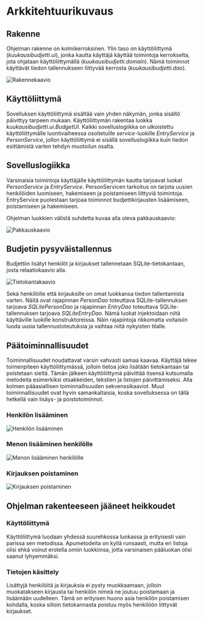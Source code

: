 # Arkkitehtuurikuvaus
## Rakenne
Ohjelman rakenne on kolmikerroksinen. Ylin taso on käyttöliittymä (_kuukausibudjetti.ui_), jonka kautta käyttäjä käyttää toimintoja kerrokselta, jota ohjataan käyttöliittymällä (_kuukausibudjetti.domain_). Nämä toiminnot käyttävät tiedon tallennukseen liittyvää kerrosta (_kuukausibudjetti.dao_).

![Rakennekaavio](./rakennekaavio.png "Rakennekaavio")

## Käyttöliittymä
Sovelluksen käyttöliittymä sisältää vain yhden näkymän, jonka sisältö päivittyy tarpeen mukaan. Käyttöliittymän rakentaa luokka _kuukausibudjetti.ui.BudgetUI_. Kaikki sovelluslogiikka on ulkoistettu käyttöliittymälle luontivaiheessa osoitetuille _service_-luokille _EntryService_ ja _PersonService_, jollon käyttöliittymä ei sisällä sovelluslogiikka kuin tiedon esittämistä varten tehdyn muotoilun osalta.

## Sovelluslogiikka
Varsinaisia toimintoja käyttäjälle käyttöliittymän kautta tarjoavat luokat _PersonService_ ja _EntryService_. PersonServicen tarkoitus on tarjota uusien henkilöiden luomiseen, hakemiseen ja poistamiseen liittyviä toimintoja. EntryService puolestaan tarjoaa toiminnot budjettikirjausten lisäämiseen, poistamiseen ja hakemiseen.

Ohjelman luokkien välistä suhdetta kuvaa alla oleva pakkauskaavio:

![Pakkauskaavio](./pakkauskaavio.png "Pakkauskaavio")

## Budjetin pysyväistallennus
Budjettiin lisätyt henkilöt ja kirjaukset tallennetaan SQLite-tietokantaan, josta relaatiokaavio alla.

![Tietokantakaavio](./tietokantakaavio.png "Tietokantakaavio")

Sekä henkilöille että kirjauksille on omat luokkansa tiedon tallentamista varten. Näitä ovat rajapinnan _PersonDao_ toteuttava SQLite-tallennuksen tarjoava _SQLitePersonDao_ ja rajapinnan _EntryDao_ toteuttava SQLite-tallennuksen tarjoava _SQLiteEntryDao_. Nämä luokat injektoidaan niitä käyttäville luokille konstruktoreissa. Näin rajapintoja rikkomatta voitaisiin luoda uusia tallennustoteutuksia ja vaihtaa niitä nykyisten tilalle.

## Päätoiminnallisuudet
Toiminnallisuudet noudattavat varsin vahvasti samaa kaavaa. Käyttäjä tekee toimenpiteen käyttöliittymässä, jolloin tietoa joko lisätään tietokantaan tai poistetaan sieltä. Tämän jälkeen käyttöliittymä päivittää itsensä kutsumalla metodeita esimerkiksi otsakkeiden, tekstien ja listojen päivittämiseksi. Alla kolmen pääasiallisen toiminnallisuuden sekvenssikaaviot. Muut toiminnallisuudet ovat hyvin samankaltaisia, koska sovelluksessa on tällä hetkellä vain lisäys- ja poistotoiminnot.
### Henkilön lisääminen
![Henkilön lisääminen](./henkilon-lisaaminen-seq.png "Henkilön lisääminen")

### Menon lisääminen henkilölle
![Menon lisääminen henkilölle](./menon-lisaaminen-henkilolle-seq.png "Menon lisääminen henkilölle")

### Kirjauksen poistaminen
![Kirjauksen poistaminen](./kirjauksen-poistaminen-seq.png "Kirjauksen poistaminen")

## Ohjelman rakenteeseen jääneet heikkoudet
### Käyttöliittymä
Käyttöliittymä luodaan yhdessä suurehkossa luokassa ja erityisesti vain parissa sen metodissa. Apumetodeita on kyllä runsaasti, mutta eri listoja olisi ehkä voinut erotella omiin luokkiinsa, jotta varsinaisen pääluokan olisi saanut lyhyemmäksi.

### Tietojen käsittely
Lisättyjä henkilöitä ja kirjauksia ei pysty muokkaamaan, jolloin muokatakseen kirjausta tai henkilön nimeä ne joutuu poistamaan ja lisäämään uudelleen. Tämä on erityisen huono asia henkilön poistamisen kohdalla, koska silloin tietokannasta poistuu myös henkilöön liittyvät kirjaukset.